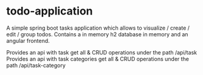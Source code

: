 # todo-application
A simple spring boot tasks application which allows to visualize / create / edit / group todos. Contains a in memory h2 database in memory and an angular frontend.

Provides an api with task get all & CRUD operations under the path /api/task 
Provides an api with task categories get all & CRUD operations under the path /api/task-category


